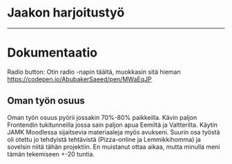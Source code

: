 # Jaakon harjoitustyö

---

# Dokumentaatio

Radio button: Otin radio -napin täältä, muokkasin sitä hieman
https://codepen.io/AbubakerSaeed/pen/MWaEqJP

## Oman työn osuus

Oman työn osuus pyörii jossakin 70%-80% paikkeilla.
Kävin paljon Frontendin tukitunneilla jossa sain paljon apua Eemiltä ja Valtterilta.
Käytin JAMK Moodlessa sijaitsevia materiaaleja myös avukseni.
Suurin osa työstä oli otettu jo tehdyistä tehtävistä (Pizza-online ja Lemmikkihomma) ja sovelsin niitä tähän projektiin.
En muistanut ottaa aikaa, mutta minulla meni tämän tekemiseen +-20 tuntia.
